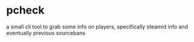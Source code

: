 # pcheck  
a small cli tool to grab some info on players, specifically steamid info and eventually previous sourcebans